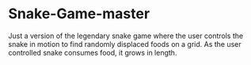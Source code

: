 # Snake-Game-master
 Just a version of the legendary snake game where the user controls the snake in motion to find randomly displaced foods on a grid. As the user controlled snake consumes food, it grows in length.
